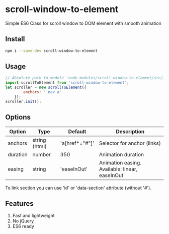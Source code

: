 # scroll-window-to-element

Simple ES6 Class for scroll window to DOM element with smooth animation

## Install
```sh
npm i --save-dev scroll-window-to-element
```
## Usage

```js
// Absolute path to module 'node_modules/scroll-window-to-element/src/js/scroll-to-element.js'
import scrollToElement from 'scroll-window-to-element';
let scroller = new scrollToElement({
		anchors: '.nav a'
	});
scroller.init();
```

## Options

| Option | Type | Default | Description |
| ------ | ---- | ------- | ----------- |
| anchors | string (html) | 'a[href*="#"]' | Selector for anchor (links) |
| duration | number | 350 | Animation duration |
| easing | string | 'easeInOut' | Animation easing. Available: linear, easeInOut |

To link section you can use 'id' or 'data-section' attribute (without '#').

## Features

1. Fast and lightweight
2. No jQuery
3. ES6 ready